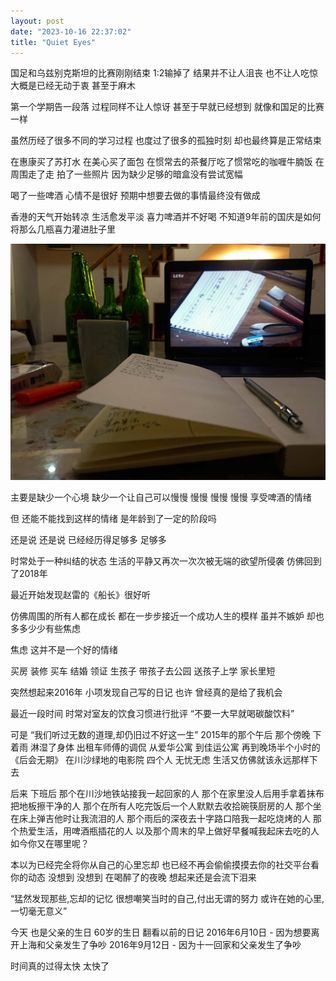 ```yaml
---
layout: post
date: "2023-10-16 22:37:02"
title: "Quiet Eyes"
---
```


国足和乌兹别克斯坦的比赛刚刚结束
1:2输掉了
结果并不让人沮丧
也不让人吃惊
大概是已经无动于衷
甚至于麻木

第一个学期告一段落
过程同样不让人惊讶
甚至于早就已经想到
就像和国足的比赛一样

虽然历经了很多不同的学习过程
也度过了很多的孤独时刻
却也最终算是正常结束

在惠康买了苏打水
在美心买了面包
在惯常去的茶餐厅吃了惯常吃的咖喱牛腩饭
在周围走了走
拍了一些照片
因为缺少足够的暗盒没有尝试宽幅

喝了一些啤酒
心情不是很好
预期中想要去做的事情最终没有做成

香港的天气开始转凉
生活愈发平淡
喜力啤酒并不好喝
不知道9年前的国庆是如何将那么几瓶喜力灌进肚子里

<img alt="Elder" src="/assets/posts/beer-home.jpg" class="post-image red"/>

主要是缺少一个心境
缺少一个让自己可以慢慢
慢慢
慢慢
慢慢
享受啤酒的情绪

但
还能不能找到这样的情绪
是年龄到了一定的阶段吗

还是说
还是说
已经经历得足够多
足够多

时常处于一种纠结的状态
生活的平静又再次一次次被无端的欲望所侵袭
仿佛回到了2018年

最近开始发现赵雷的《船长》很好听

仿佛周围的所有人都在成长
都在一步步接近一个成功人生的模样
虽并不嫉妒
却也多多少少有些焦虑

焦虑
这并不是一个好的情绪

买房
装修
买车
结婚
领证
生孩子
带孩子去公园
送孩子上学
家长里短

突然想起来2016年
小项发现自己写的日记
也许
曾经真的是给了我机会

最近一段时间
时常对室友的饮食习惯进行批评
“不要一大早就喝碳酸饮料”

可是
“我们听过无数的道理,却仍旧过不好这一生”
2015年的那个午后
那个傍晚
下着雨
淋湿了身体
出租车师傅的调侃
从爱华公寓
到佳运公寓
再到晚场半个小时的《后会无期》
在川沙绿地的电影院
四个人
无忧无虑
生活又仿佛就该永远那样下去

后来
下班后
那个在川沙地铁站接我一起回家的人
那个在家里没人后用手拿着抹布把地板擦干净的人
那个在所有人吃完饭后一个人默默去收拾碗筷厨房的人
那个坐在床上弹吉他时让我流泪的人
那个雨后的深夜去十字路口陪我一起吃烧烤的人
那个热爱生活，用啤酒瓶插花的人
以及那个周末的早上做好早餐喊我起床去吃的人
如今你又在哪里呢？

本以为已经完全将你从自己的心里忘却
也已经不再会偷偷摸摸去你的社交平台看你的动态
没想到
没想到
在喝醉了的夜晚
想起来还是会流下泪来

“猛然发现那些,忘却的记忆
很想嘲笑当时的自己,付出无谓的努力
或许在她的心里,一切毫无意义”

今天
也是父亲的生日
60岁的生日
翻看以前的日记
2016年6月10日 - 因为想要离开上海和父亲发生了争吵
2016年9月12日 - 因为十一回家和父亲发生了争吵

时间真的过得太快
太快了
